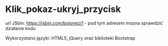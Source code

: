 # Klik_pokaz-ukryj_przycisk

url JSbin: https://jsbin.com/bojonez/1 - pod tym adresem mozna sprawdzić działanie kodu

Wykorzystano języki: HTML5, jQuery oraz biblioteki Bootstrap
